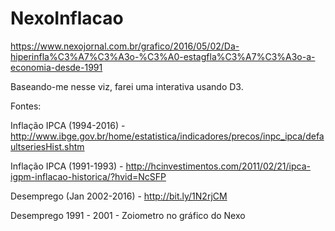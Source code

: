 # NexoInflacao

https://www.nexojornal.com.br/grafico/2016/05/02/Da-hiperinfla%C3%A7%C3%A3o-%C3%A0-estagfla%C3%A7%C3%A3o-a-economia-desde-1991

Baseando-me nesse viz, farei uma interativa usando D3.

Fontes:

Inflação IPCA (1994-2016) - http://www.ibge.gov.br/home/estatistica/indicadores/precos/inpc_ipca/defaultseriesHist.shtm

Inflação IPCA (1991-1993) -  http://hcinvestimentos.com/2011/02/21/ipca-igpm-inflacao-historica/?hvid=NcSFP

Desemprego (Jan 2002-2016) - http://bit.ly/1N2rjCM

Desemprego 1991 - 2001 - Zoiometro no gráfico do Nexo
